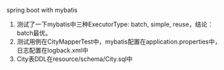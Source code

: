 spring boot with mybatis

1. 测试了一下mybatis中三种ExecutorType: batch, simple, reuse，结论：batch最优。
2. 测试用例在CityMapperTest中，mybatis配置在application.properties中，日志配置在logback.xml中
3. City表DDL在resource/schema/City.sql中
